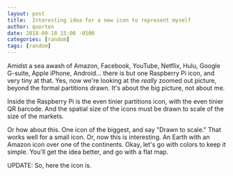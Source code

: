 ```yaml
---
layout: post
title:  Interesting idea for a new icon to represent myself
author: quorten
date: 2018-09-18 15:00 -0500
categories: [random]
tags: [random]
---
```


Amidst a sea awash of Amazon, Facebook, YouTube, Netflix, Hulu, Google
G-suite, Apple iPhone, Android... there is but one Raspberry Pi icon,
and very tiny at that.  Yes, now we're looking at the _really_ zoomed
out picture, beyond the formal partitions drawn.  It's about the big
picture, not about me.

Inside the Raspberry Pi is the even tinier partitions icon, with the
even tinier QR barcode.  And the spatial size of the icons must be
drawn to scale of the size of the markets.

Or how about this.  One icon of the biggest, and say "Drawn to scale."
That works well for a small icon.  Or, now this is interesting.  An
Earth with an Amazon icon over one of the continents.  Okay, let's go
with colors to keep it simple.  You'll get the idea better, and go
with a flat map.

UPDATE: So, here the icon is.
